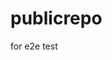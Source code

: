 # publicrepo
for e2e test

















































































































































































































































































































































































































































































































































































































































































































































































































































































































































































































































































































































































































































































































































































































































































